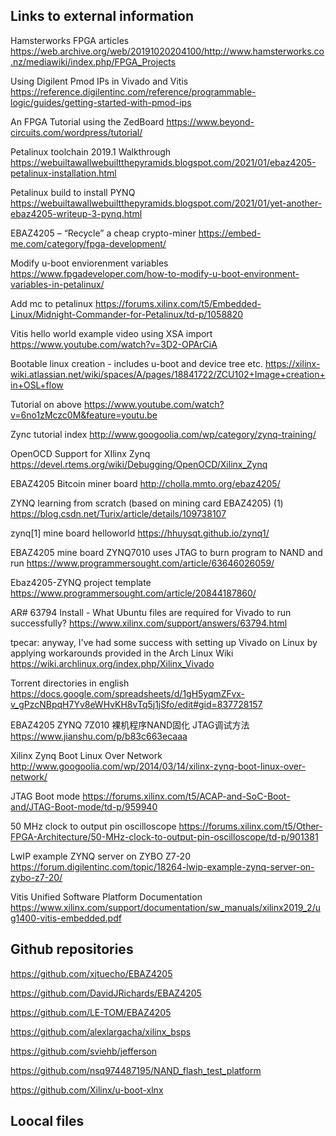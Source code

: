 ## Links to external information

Hamsterworks FPGA articles
https://web.archive.org/web/20191020204100/http://www.hamsterworks.co.nz/mediawiki/index.php/FPGA_Projects

Using Digilent Pmod IPs in Vivado and Vitis
https://reference.digilentinc.com/reference/programmable-logic/guides/getting-started-with-pmod-ips

An FPGA Tutorial using the ZedBoard
https://www.beyond-circuits.com/wordpress/tutorial/

Petalinux toolchain 2019.1 Walkthrough
https://webuiltawallwebuiltthepyramids.blogspot.com/2021/01/ebaz4205-petalinux-installation.html

Petalinux build to install PYNQ
https://webuiltawallwebuiltthepyramids.blogspot.com/2021/01/yet-another-ebaz4205-writeup-3-pynq.html

EBAZ4205 – “Recycle” a cheap crypto-miner
https://embed-me.com/category/fpga-development/

Modify u-boot enviorenment variables
https://www.fpgadeveloper.com/how-to-modify-u-boot-environment-variables-in-petalinux/

Add mc to petalinux
https://forums.xilinx.com/t5/Embedded-Linux/Midnight-Commander-for-Petalinux/td-p/1058820

Vitis hello world example video using XSA import
https://www.youtube.com/watch?v=3D2-OPArCiA

Bootable linux creation - includes u-boot and device tree etc.
https://xilinx-wiki.atlassian.net/wiki/spaces/A/pages/18841722/ZCU102+Image+creation+in+OSL+flow

Tutorial on above
https://www.youtube.com/watch?v=6no1zMczc0M&feature=youtu.be

Zync tutorial index
http://www.googoolia.com/wp/category/zynq-training/

OpenOCD Support for XIlinx Zynq 
https://devel.rtems.org/wiki/Debugging/OpenOCD/Xilinx_Zynq

EBAZ4205 Bitcoin miner board
http://cholla.mmto.org/ebaz4205/

ZYNQ learning from scratch (based on mining card EBAZ4205) (1)
https://blog.csdn.net/Turix/article/details/109738107

zynq[1] mine board helloworld
https://hhuysqt.github.io/zynq1/

EBAZ4205 mine board ZYNQ7010 uses JTAG to burn program to NAND and run
https://www.programmersought.com/article/63646026059/

Ebaz4205-ZYNQ project template
https://www.programmersought.com/article/20844187860/

AR# 63794 Install - What Ubuntu files are required for Vivado to run successfully?
https://www.xilinx.com/support/answers/63794.html

tpecar: anyway, I've had some success with setting up Vivado on Linux by applying workarounds provided in the Arch Linux Wiki
https://wiki.archlinux.org/index.php/Xilinx_Vivado

Torrent directories in english
https://docs.google.com/spreadsheets/d/1gH5yqmZFvx-v_gPzcNBpqH7Yv8eWHvKH8vTq5j1jSfo/edit#gid=837728157

EBAZ4205 ZYNQ 7Z010 裸机程序NAND固化 JTAG调试方法
https://www.jianshu.com/p/b83c663ecaaa

Xilinx Zynq Boot Linux Over Network
http://www.googoolia.com/wp/2014/03/14/xilinx-zynq-boot-linux-over-network/

JTAG Boot mode
https://forums.xilinx.com/t5/ACAP-and-SoC-Boot-and/JTAG-Boot-mode/td-p/959940

50 MHz clock to output pin oscilloscope
https://forums.xilinx.com/t5/Other-FPGA-Architecture/50-MHz-clock-to-output-pin-oscilloscope/td-p/901381

LwIP example ZYNQ server on ZYBO Z7-20
https://forum.digilentinc.com/topic/18264-lwip-example-zynq-server-on-zybo-z7-20/

Vitis Unified Software Platform Documentation
https://www.xilinx.com/support/documentation/sw_manuals/xilinx2019_2/ug1400-vitis-embedded.pdf

## Github repositories

https://github.com/xjtuecho/EBAZ4205

https://github.com/DavidJRichards/EBAZ4205

https://github.com/LE-TOM/EBAZ4205

https://github.com/alexlargacha/xilinx_bsps

https://github.com/sviehb/jefferson

https://github.com/nsq974487195/NAND_flash_test_platform

https://github.com/Xilinx/u-boot-xlnx

## Loocal files

